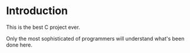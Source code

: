 Introduction
============

This is the best C project ever.

Only the most sophisticated of programmers will understand what's been done here.
